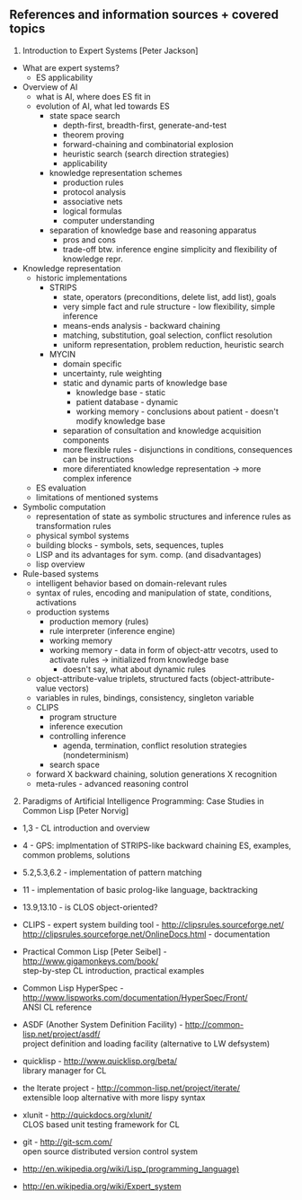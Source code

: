 ## References and information sources + covered topics
1. Introduction to Expert Systems [Peter Jackson]
  * What are expert systems?
    * ES applicability
  * Overview of AI
    * what is AI, where does ES fit in
    * evolution of AI, what led towards ES
      * state space search
        * depth-first, breadth-first, generate-and-test
        * theorem proving
        * forward-chaining and combinatorial explosion
        * heuristic search (search direction strategies)
        * applicability
      * knowledge representation schemes
        * production rules
        * protocol analysis
        * associative nets
        * logical formulas
        * computer understanding
      * separation of knowledge base and reasoning apparatus
        * pros and cons
        * trade-off btw. inference engine simplicity and flexibility of knowledge repr.
  * Knowledge representation
    * historic implementations
      * STRIPS
        - state, operators (preconditions, delete list, add list), goals
        - very simple fact and rule structure - low flexibility, simple inference
        - means-ends analysis - backward chaining
        - matching, substitution, goal selection, conflict resolution
        - uniform representation, problem reduction, heuristic search
      * MYCIN
        - domain specific
        - uncertainty, rule weighting
        - static and dynamic parts of knowledge base
          - knowledge base - static
          - patient database - dynamic
          - working memory - conclusions about patient - doesn't modify knowledge base
        - separation of consultation and knowledge acquisition components
        - more flexible rules - disjunctions in conditions, consequences can be instructions
        - more diferentiated knowledge representation
        -> more complex inference
    * ES evaluation
    * limitations of mentioned systems
  * Symbolic computation
    * representation of state as symbolic structures and inference rules as transformation rules
    * physical symbol systems
    * building blocks - symbols, sets, sequences, tuples
    * LISP and its advantages for sym. comp. (and disadvantages)
    * lisp overview
  * Rule-based systems
    * intelligent behavior based on domain-relevant rules
    * syntax of rules, encoding and manipulation of state, conditions, activations
    * production systems
      - production memory (rules)
      - rule interpreter (inference engine)
      - working memory
      - working memory - data in form of object-attr vecotrs, used to activate rules
        -> initialized from knowledge base
        - doesn't say, what about dynamic rules
    * object-attribute-value triplets, structured facts (object-attribute-value vectors)
    * variables in rules, bindings, consistency, singleton variable
    * CLIPS
      * program structure
      * inference execution
      * controlling inference
        - agenda, termination, conflict resolution strategies (nondeterminism)
      * search space
    * forward X backward chaining, solution generations X recognition
    * meta-rules - advanced reasoning control

2. Paradigms of Artificial Intelligence Programming: Case Studies in Common Lisp [Peter Norvig]
  * 1,3 - CL introduction and overview
  * 4 - GPS: implmentation of STRIPS-like backward chaining ES,
    examples, common problems, solutions
  * 5.2,5.3,6.2 - implementation of pattern matching
  * 11 - implementation of basic prolog-like language, backtracking
  * 13.9,13.10 - is CLOS object-oriented?

* CLIPS - expert system building tool - http://clipsrules.sourceforge.net/<br />
  http://clipsrules.sourceforge.net/OnlineDocs.html - documentation

* Practical Common Lisp [Peter Seibel] - http://www.gigamonkeys.com/book/<br />
  step-by-step CL introduction, practical examples

* Common Lisp HyperSpec - http://www.lispworks.com/documentation/HyperSpec/Front/<br />
  ANSI CL reference

* ASDF (Another System Definition Facility) - http://common-lisp.net/project/asdf/<br />
  project definition and loading facility (alternative to LW defsystem)

* quicklisp - http://www.quicklisp.org/beta/<br />
  library manager for CL

* the Iterate project - http://common-lisp.net/project/iterate/<br />
  extensible loop alternative with more lispy syntax

* xlunit - http://quickdocs.org/xlunit/<br />
  CLOS based unit testing framework for CL

* git - http://git-scm.com/<br />
  open source distributed version control system

* <http://en.wikipedia.org/wiki/Lisp_(programming_language)>
* <http://en.wikipedia.org/wiki/Expert_system>
